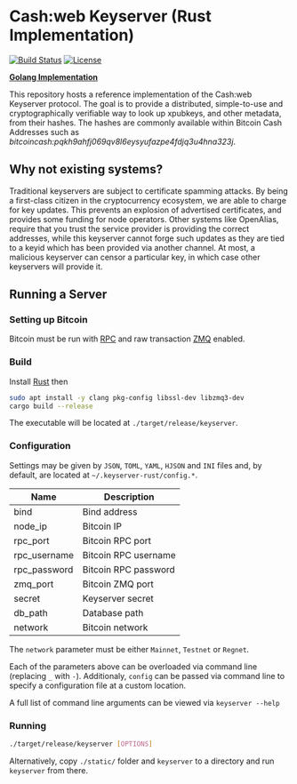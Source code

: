 # Cash:web Keyserver (Rust Implementation)
[![Build Status](https://travis-ci.org/hlb8122/keyserver-rust.svg?branch=master)](https://travis-ci.org/hlb8122/keyserver-rust)
[![License](https://img.shields.io/badge/license-MIT-blue.svg)](LICENSE)

[**Golang Implementation**](https://github.com/cashweb/keyserver/)

This repository hosts a reference implementation of the Cash:web Keyserver protocol. The goal is to provide a distributed, simple-to-use and cryptographically verifiable way to look up xpubkeys, and other metadata, from their hashes. The hashes are commonly available within Bitcoin Cash Addresses such as *bitcoincash:pqkh9ahfj069qv8l6eysyufazpe4fdjq3u4hna323j*.

## Why not existing systems?

Traditional keyservers are subject to certificate spamming attacks. By being a first-class citizen in the cryptocurrency ecosystem, we are able to charge for key updates. This prevents an explosion of advertised certificates, and provides some funding for node operators. Other systems like OpenAlias, require that you trust the service provider is providing the correct addresses, while this keyserver cannot forge such updates as they are tied to a keyid which has been provided via another channel. At most, a malicious keyserver can censor a particular key, in which case other keyservers will provide it.

## Running a Server

### Setting up Bitcoin

Bitcoin must be run with [RPC](https://bitcoin.org/en/developer-reference#remote-procedure-calls-rpcs) and raw transaction [ZMQ](https://github.com/bitcoin/bitcoin/blob/master/doc/zmq.md) enabled.


### Build

Install [Rust](https://www.rust-lang.org/tools/install) then

```bash
sudo apt install -y clang pkg-config libssl-dev libzmq3-dev
cargo build --release
```

The executable will be located at `./target/release/keyserver`.

### Configuration

Settings may be given by `JSON`, `TOML`, `YAML`, `HJSON` and `INI` files and, by default, are located at `~/.keyserver-rust/config.*`.

| Name | Description |
| - | - |
| bind | Bind address |
| node_ip | Bitcoin IP |
| rpc_port | Bitcoin RPC port |
| rpc_username | Bitcoin RPC username |
| rpc_password | Bitcoin RPC password |
| zmq_port | Bitcoin ZMQ port |
| secret | Keyserver secret |
| db_path | Database path |
| network | Bitcoin network |

The `network` parameter must be either `Mainnet`, `Testnet` or `Regnet`.

Each of the parameters above can be overloaded via command line (replacing `_` with `-`). Additionaly, `config` can be passed via command line to specify a configuration file at a custom location.

A full list of command line arguments can be viewed via `keyserver --help`

### Running

```bash
./target/release/keyserver [OPTIONS]
```

Alternatively, copy `./static/` folder and `keyserver` to a directory and run `keyserver` from there.

